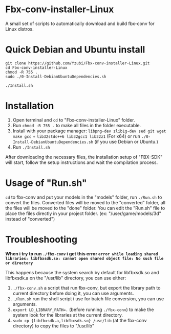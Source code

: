Fbx-conv-installer-Linux
========================
A small set of scripts to automatically download and build fbx-conv for Linux distros.

Quick Debian and Ubuntu install
========================
```
git clone https://github.com/Yzubi/Fbx-conv-installer-Linux.git
cd Fbx-conv-installer-Linux
chmod -R 755 .
sudo ./0-Install-DebianUbuntuDependencies.sh

./Install.sh
```
Installation
========================
1. Open terminal and ```cd``` to "Fbx-conv-installer-Linux" folder.
2. Run ```chmod -R 755 .``` to make all files in the folder executable.
3. Install with your package manager: ```libpng-dev zlib1g-dev sed git wget make gcc``` + ```lib32stdc++6 lib32gcc1 lib32z1``` (For x64) or run ```./0-Install-DebianUbuntuDependencies.sh``` (if you use Debian or Ubuntu.)
4. Run ```./Install.sh``` 

After downloading the necessary files, the installation setup of "FBX-SDK" will start, follow the setup instructions and wait the compilation process.

Usage of "Run.sh"
========================
```cd``` to fbx-conv and put your models in the "models" folder, run ```./Run.sh``` to convert the files. Converted files will be moved to the "converted" folder, all the files will be moved to the "done" folder. You can edit the "Run.sh" file to place the files directly in your project folder. (ex: "/user/game/models/3d" instead of "converted")

Troubleshooting
========================
**When i try to run ```./fbx-conv``` i get this error ```error while loading shared libraries: libfbxsdk.so: cannot open shared object file: No such file or directory```**

This happens because the system search by default for libfbxsdk.so and libfbxsdk.a on the "/usr/lib" directory, you can use either:
1. ```./fbx-conv.sh``` a script that run fbx-conv, but export the library path to current directory before doing it, you can use arguments.
2. ```./Run.sh``` run the shell script i use for batch file conversion, you can use arguments.
3. ```export LD_LIBRARY_PATH=.``` (before running ```./fbx-conv```) to make the system look for the  libraries at the current directory.
4. ```sudo cp {libfbxsdk.a,libfbxsdk.so} /usr/lib``` (at the fbx-conv directory) to copy the files to "/usr/lib"
